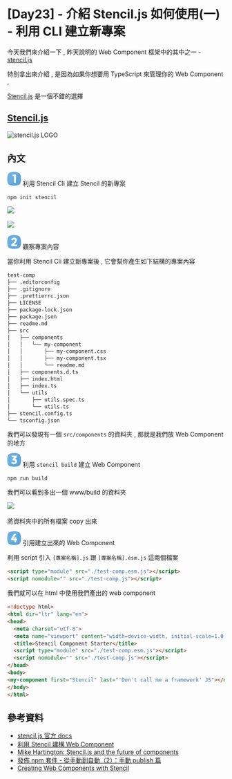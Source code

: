 # [Day23] - 介紹 Stencil.js 如何使用(一) - 利用 CLI 建立新專案

今天我們來介紹一下 , 昨天說明的 Web Component 框架中的其中之一 - [stencil.js](https://lit-element.polymer-project.org/guide)

特別拿出來介紹 , 是因為如果你想要用 TypeScript 來管理你的 Web Component ,

[Stencil.js](https://lit-element.polymer-project.org/guide) 是一個不錯的選擇

## [Stencil.js](https://lit-element.polymer-project.org/guide)

![stencil.js LOGO](https://i.imgur.com/zz2J7lI.png)

## 內文

![one](https://raw.githubusercontent.com/andrew781026/ithome_ironman_2021/master/day-06/number-icon/one.png) 利用 Stencil Cli 建立 Stencil 的新專案

```shell
npm init stencil
```

![](https://i.imgur.com/OT8G87d.png)

![](https://i.imgur.com/fReYuxn.png)

![two](https://raw.githubusercontent.com/andrew781026/ithome_ironman_2021/master/day-06/number-icon/two.png) 觀察專案內容

當你利用  Stencil Cli 建立新專案後 , 它會幫你產生如下結構的專案內容

```
test-comp
├── .editorconfig
├── .gitignore
├── .prettierrc.json
├── LICENSE
├── package-lock.json
├── package.json
├── readme.md
├── src
│   ├── components
│   │   └── my-component
│   │       ├── my-component.css
│   │       ├── my-component.tsx
│   │       └── readme.md
│   ├── components.d.ts
│   ├── index.html
│   ├── index.ts
│   └── utils
│       ├── utils.spec.ts
│       └── utils.ts
├── stencil.config.ts
└── tsconfig.json
```

我們可以發現有一個 `src/components` 的資料夾 , 那就是我們放 Web Component 的地方


![three](https://raw.githubusercontent.com/andrew781026/ithome_ironman_2021/master/day-06/number-icon/three.png) 利用 `stencil build` 建立 Web Component 

```bash
npm run build
```

我們可以看到多出一個 www/build 的資料夾

![](https://i.imgur.com/bpsJepC.png)

將資料夾中的所有檔案 copy 出來

![four](https://raw.githubusercontent.com/andrew781026/ithome_ironman_2021/master/day-06/number-icon/four.png) 引用建立出來的 Web Component

利用 script 引入 `[專案名稱].js` 跟 `[專案名稱].esm.js` 這兩個檔案 

```html
<script type="module" src="./test-comp.esm.js"></script>
<script nomodule="" src="./test-comp.js"></script>
```

我們就可以在 html 中使用我們產出的 web component

```html
<!doctype html>
<html dir="ltr" lang="en">
<head>
  <meta charset="utf-8">
  <meta name="viewport" content="width=device-width, initial-scale=1.0, minimum-scale=1.0, maximum-scale=5.0">
  <title>Stencil Component Starter</title>
  <script type="module" src="./test-comp.esm.js"></script>
  <script nomodule="" src="./test-comp.js"></script>
</head>
<body>
<my-component first="Stencil" last="'Don't call me a framework' JS"></my-component>
</body>
</html>
```

## 參考資料

- [stencil.js 官方 docs](https://stenciljs.com/docs/getting-started)
- [利用 Stencil 建構 Web Component](https://blog.techbridge.cc/2020/03/30/stencil-claps-web-component/)
- [Mike Hartington: Stencil.js and the future of components](https://www.youtube.com/watch?v=erpXdoupIl0&list=PLw5h0DiJ-9PAKKPjF0GBgJfcAuTXw3i7h)
- [發佈 npm 套件 - 從手動到自動（2）：手動 publish 篇](https://pjchender.blogspot.com/2020/02/guide-npm-2.html)
- [Creating Web Components with Stencil](https://auth0.com/blog/creating-web-components-with-stencil/)

